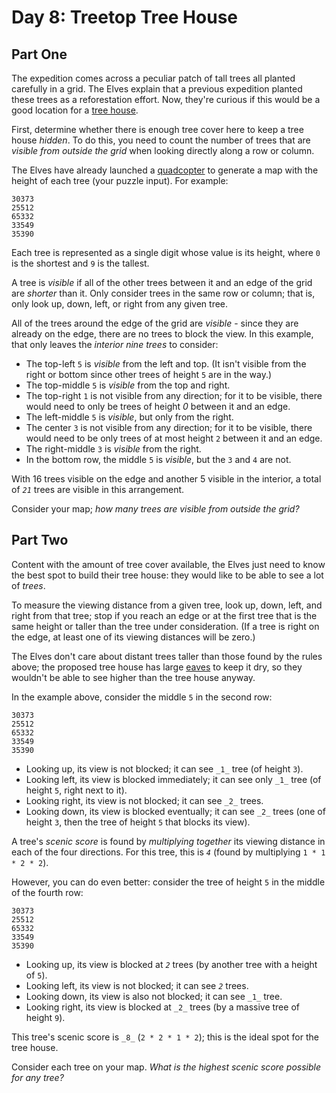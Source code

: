 # Day 8: Treetop Tree House

## Part One

The expedition comes across a peculiar patch of tall trees all planted carefully in a grid. The Elves explain that a previous expedition planted these trees as a reforestation effort. Now, they're curious if this would be a good location for a [tree house](https://en.wikipedia.org/wiki/Tree_house).

First, determine whether there is enough tree cover here to keep a tree house _hidden_. To do this, you need to count the number of trees that are _visible from outside the grid_ when looking directly along a row or column.

The Elves have already launched a [quadcopter](https://en.wikipedia.org/wiki/Quadcopter) to generate a map with the height of each tree (your puzzle input). For example:

    30373
    25512
    65332
    33549
    35390
    

Each tree is represented as a single digit whose value is its height, where `0` is the shortest and `9` is the tallest.

A tree is _visible_ if all of the other trees between it and an edge of the grid are _shorter_ than it. Only consider trees in the same row or column; that is, only look up, down, left, or right from any given tree.

All of the trees around the edge of the grid are _visible_ - since they are already on the edge, there are no trees to block the view. In this example, that only leaves the _interior nine trees_ to consider:

*   The top-left `5` is _visible_ from the left and top. (It isn't visible from the right or bottom since other trees of height `5` are in the way.)
*   The top-middle `5` is _visible_ from the top and right.
*   The top-right `1` is not visible from any direction; for it to be visible, there would need to only be trees of height _0_ between it and an edge.
*   The left-middle `5` is _visible_, but only from the right.
*   The center `3` is not visible from any direction; for it to be visible, there would need to be only trees of at most height `2` between it and an edge.
*   The right-middle `3` is _visible_ from the right.
*   In the bottom row, the middle `5` is _visible_, but the `3` and `4` are not.

With 16 trees visible on the edge and another 5 visible in the interior, a total of _`21`_ trees are visible in this arrangement.

Consider your map; _how many trees are visible from outside the grid?_

## Part Two

Content with the amount of tree cover available, the Elves just need to know the best spot to build their tree house: they would like to be able to see a lot of _trees_.

To measure the viewing distance from a given tree, look up, down, left, and right from that tree; stop if you reach an edge or at the first tree that is the same height or taller than the tree under consideration. (If a tree is right on the edge, at least one of its viewing distances will be zero.)

The Elves don't care about distant trees taller than those found by the rules above; the proposed tree house has large [eaves](https://en.wikipedia.org/wiki/Eaves) to keep it dry, so they wouldn't be able to see higher than the tree house anyway.

In the example above, consider the middle `5` in the second row:

    30373
    25512
    65332
    33549
    35390
    

*   Looking up, its view is not blocked; it can see `_1_` tree (of height `3`).
*   Looking left, its view is blocked immediately; it can see only `_1_` tree (of height `5`, right next to it).
*   Looking right, its view is not blocked; it can see `_2_` trees.
*   Looking down, its view is blocked eventually; it can see `_2_` trees (one of height `3`, then the tree of height `5` that blocks its view).

A tree's _scenic score_ is found by _multiplying together_ its viewing distance in each of the four directions. For this tree, this is _`4`_ (found by multiplying `1 * 1 * 2 * 2`).

However, you can do even better: consider the tree of height `5` in the middle of the fourth row:

    30373
    25512
    65332
    33549
    35390
    

*   Looking up, its view is blocked at _`2`_ trees (by another tree with a height of `5`).
*   Looking left, its view is not blocked; it can see _`2`_ trees.
*   Looking down, its view is also not blocked; it can see `_1_` tree.
*   Looking right, its view is blocked at `_2_` trees (by a massive tree of height `9`).

This tree's scenic score is `_8_` (`2 * 2 * 1 * 2`); this is the ideal spot for the tree house.

Consider each tree on your map. _What is the highest scenic score possible for any tree?_